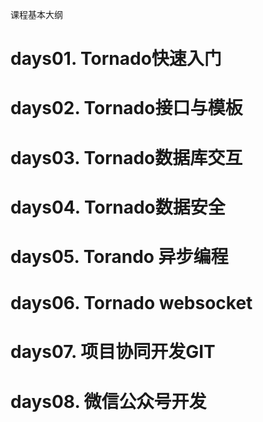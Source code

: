 课程基本大纲
# days01. Tornado快速入门

# days02. Tornado接口与模板

# days03. Tornado数据库交互

# days04. Tornado数据安全

# days05. Torando 异步编程

# days06. Tornado websocket

# days07. 项目协同开发GIT

# days08. 微信公众号开发